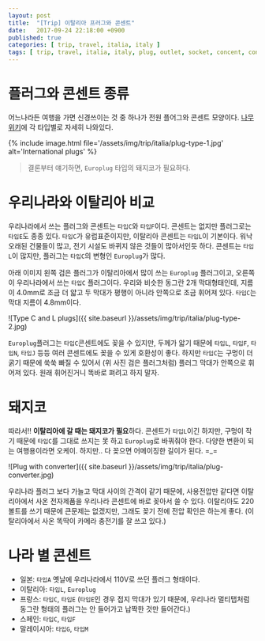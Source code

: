 ```yaml
---
layout: post
title:  "[Trip] 이탈리아 프러그와 콘센트"
date:   2017-09-24 22:18:00 +0900
published: true
categories: [ trip, travel, italia, italy ]
tags: [ trip, travel, italia, italy, plug, outlet, socket, concent, converter ]
---
```


# 플러그와 콘센트 종류

어느나라든 여행을 가면 신경쓰이는 것 중 하나가 전원 플어그와 콘센트 모양이다. [나무위키](https://namu.wiki/w/%EB%8B%A8%EC%9E%90/%EC%A0%84%EC%9B%90)에 각 타입별로 자세히 나와있다.

{% include image.html file='/assets/img/trip/italia/plug-type-1.jpg' alt='International plugs' %}

> 결론부터 얘기하면, `Europlug` 타입의 돼지코가 필요하다.


# 우리나라와 이탈리아 비교

우리나라에서 쓰는 플러그와 콘센트는 `타입C`와 `타입F`이다. 콘센트는 없지만 플러그로는 `타입E`도 종종 있다. `타입C`가 유럽표준이지만, 이탈리아 콘센트는 `타입L`이 기본이다. 워낙 오래된 건물들이 많고, 전기 시설도 바뀌지 않은 것들이 많아서인듯 하다. 콘센트는 `타입L`이 많지만, 플러그는 `타입C`의 변형인 `Europlug`가 많다.

아래 이미지 왼쪽 검은 플러그가 이탈리아에서 많이 쓰는 `Europlug` 플러그이고, 오른쪽이 우리나라에서 쓰는 `타입C` 플러그이다. 우리와 비슷한 동그란 2개 막대형태인데, 지름이 4.0mm로 조금 더 얇고 두 막대가 평행이 아니라 안쪽으로 조금 휘어져 있다. `타입C`는 막대 지름이 4.8mm이다.

![Type C and L plugs]({{ site.baseurl }}/assets/img/trip/italia/plug-type-2.jpg)

`Europlug`플러그는 `타입C`콘센트에도 꽂을 수 있지만, 두께가 앏기 때문에 `타입L`, `타입F`, `타입N`, `타입J` 등등 여러 콘센트에도 꽂을 수 있게 호환성이 좋다. 하지만 `타입C`는 구멍이 더 굵기 때문에 쑥쑥 빠질 수 있어서 (위 사진 검은 플러그처럼) 플러그 막대가 안쪽으로 휘어져 있다. 원래 휘어진거니 똑바로 펴려고 하지 말자.


# 돼지코

따라서!! **이탈리아에 갈 때는 돼지코가 필요**하다. 콘센트가 `타입L`이긴 하지만, 구멍이 작기 때문에 `타입C`를 그대로 쓰지는 못 하고 `Europlug`로 바꿔줘야 한다. 다양한 변환이 되는 여행용이라면 오케이. 하지만.. 다 꽂으면 어메이징한 길이가 된다. =_=

![Plug with converter]({{ site.baseurl }}/assets/img/trip/italia/plug-converter.jpg)

우리나라 플러그 보다 가늘고 막대 사이의 간격이 같기 때문에, 사용전압만 같다면 이탈리아에서 사온 전자제품을 우리나라 콘센트에 바로 꽂아서 쓸 수 있다. 이탈리아도 220 볼트를 쓰기 때문에 큰문제는 없겠지만, 그래도 꽂기 전에 전압 확인은 하는게 좋다. (이탈리아에서 사온 똑딱이 카메라 충전기를 잘 쓰고 있다.)


# 나라 별 콘센트

- 일본: `타입A` 옛날에 우리나라에서 110V로 쓰던 플러그 형태이다.
- 이탈리아: `타입L`, `Europlug`
- 프랑스: `타입C`, `타입E` (`타입E`인 경우 접지 막대가 있기 때문에, 우리나라 멀티탭처럼 동그란 형태의 플러그는 안 들어가고 납짝한 것만 들어간다.)
- 스페인: `타입C`, `타입F`
- 말레이시아: `타입G`, `타입M`
